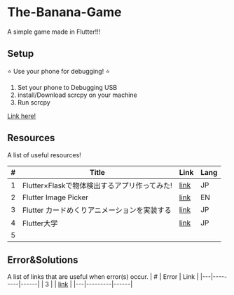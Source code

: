 # The-Banana-Game
A simple game made in Flutter!!!

## Setup

:star: Use your phone for debugging! :star: 

1. Set your phone to Debugging USB
1. install/Download scrcpy on your machine
1. Run scrcpy

[Link here!](https://ferilukmansyah.medium.com/easy-way-to-setup-your-android-device-to-run-flutter-project-28bddf0fa7f1)


## Resources

A list of useful resources!

| # | Title | Link | Lang |
|---|---------|------|------|
|  1 |    Flutter×Flaskで物体検出するアプリ作ってみた!     |  [link](https://zenn.dev/wakanao/articles/80a59ce3f27580)    |   JP   |
|  2 |     Flutter Image Picker    |   [link](https://educity.app/flutter/how-to-pick-an-image-from-gallery-and-display-it-in-flutter)   |  EN    |
|  3 |    Flutter カードめくりアニメーションを実装する     |  [link](https://www.egao-inc.co.jp/programming/flutter_card_amination/)    |  JP    |
|  4 |   Flutter大学      |   [link](https://flutteruniv.com/)    |  JP    |
|  5 |         |      |      |


## Error&Solutions

A list of links that are useful when error(s) occur.
| # | Error | Link |
|---|---------|------|
|  3 |         |  [link](https://qiita.com/MtDeity/items/f485cac96f982f81618d)    |
|---|---------|------|
